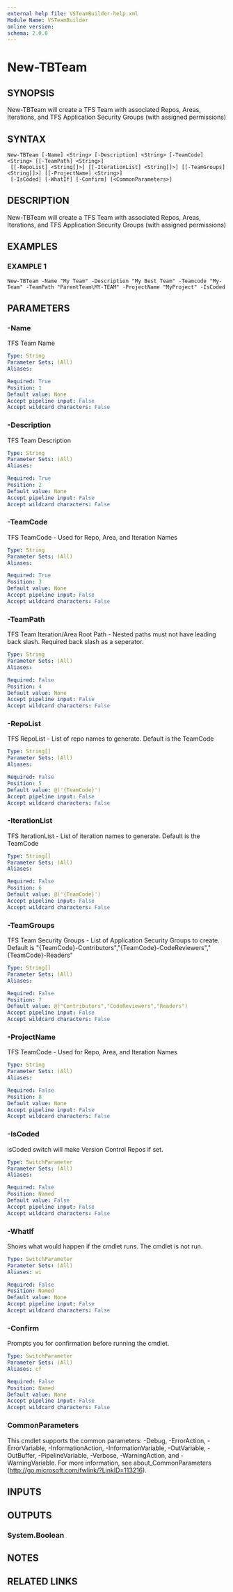 ```yaml
---
external help file: VSTeamBuilder-help.xml
Module Name: VSTeamBuilder
online version:
schema: 2.0.0
---
```


# New-TBTeam

## SYNOPSIS
New-TBTeam will create a TFS Team with associated Repos, Areas, Iterations, and TFS Application Security Groups (with assigned permissions)

## SYNTAX

```
New-TBTeam [-Name] <String> [-Description] <String> [-TeamCode] <String> [[-TeamPath] <String>]
 [[-RepoList] <String[]>] [[-IterationList] <String[]>] [[-TeamGroups] <String[]>] [[-ProjectName] <String>]
 [-IsCoded] [-WhatIf] [-Confirm] [<CommonParameters>]
```

## DESCRIPTION
New-TBTeam will create a TFS Team with associated Repos, Areas, Iterations, and TFS Application Security Groups (with assigned permissions)

## EXAMPLES

### EXAMPLE 1
```
New-TBTeam -Name "My Team" -Description "My Best Team" -Teamcode "My-Team" -TeamPath "ParentTeam\MY-TEAM" -ProjectName "MyProject" -IsCoded
```

## PARAMETERS

### -Name
TFS Team Name

```yaml
Type: String
Parameter Sets: (All)
Aliases:

Required: True
Position: 1
Default value: None
Accept pipeline input: False
Accept wildcard characters: False
```

### -Description
TFS Team Description

```yaml
Type: String
Parameter Sets: (All)
Aliases:

Required: True
Position: 2
Default value: None
Accept pipeline input: False
Accept wildcard characters: False
```

### -TeamCode
TFS TeamCode - Used for Repo, Area, and Iteration Names

```yaml
Type: String
Parameter Sets: (All)
Aliases:

Required: True
Position: 3
Default value: None
Accept pipeline input: False
Accept wildcard characters: False
```

### -TeamPath
TFS Team Iteration/Area Root Path - Nested paths must not have leading back slash.
Required back slash as a seperator.

```yaml
Type: String
Parameter Sets: (All)
Aliases:

Required: False
Position: 4
Default value: None
Accept pipeline input: False
Accept wildcard characters: False
```

### -RepoList
TFS RepoList - List of repo names to generate. 
Default is the TeamCode

```yaml
Type: String[]
Parameter Sets: (All)
Aliases:

Required: False
Position: 5
Default value: @('{TeamCode}')
Accept pipeline input: False
Accept wildcard characters: False
```

### -IterationList
TFS IterationList - List of iteration names to generate. 
Default is the TeamCode

```yaml
Type: String[]
Parameter Sets: (All)
Aliases:

Required: False
Position: 6
Default value: @('{TeamCode}')
Accept pipeline input: False
Accept wildcard characters: False
```

### -TeamGroups
TFS Team Security Groups - List of Application Security Groups to create. 
Default is "{TeamCode}-Contributors","{TeamCode}-CodeReviewers","{TeamCode}-Readers"

```yaml
Type: String[]
Parameter Sets: (All)
Aliases:

Required: False
Position: 7
Default value: @("Contributors","CodeReviewers","Readers")
Accept pipeline input: False
Accept wildcard characters: False
```

### -ProjectName
TFS TeamCode - Used for Repo, Area, and Iteration Names

```yaml
Type: String
Parameter Sets: (All)
Aliases:

Required: False
Position: 8
Default value: None
Accept pipeline input: False
Accept wildcard characters: False
```

### -IsCoded
isCoded switch will make Version Control Repos if set.

```yaml
Type: SwitchParameter
Parameter Sets: (All)
Aliases:

Required: False
Position: Named
Default value: False
Accept pipeline input: False
Accept wildcard characters: False
```

### -WhatIf
Shows what would happen if the cmdlet runs.
The cmdlet is not run.

```yaml
Type: SwitchParameter
Parameter Sets: (All)
Aliases: wi

Required: False
Position: Named
Default value: None
Accept pipeline input: False
Accept wildcard characters: False
```

### -Confirm
Prompts you for confirmation before running the cmdlet.

```yaml
Type: SwitchParameter
Parameter Sets: (All)
Aliases: cf

Required: False
Position: Named
Default value: None
Accept pipeline input: False
Accept wildcard characters: False
```

### CommonParameters
This cmdlet supports the common parameters: -Debug, -ErrorAction, -ErrorVariable, -InformationAction, -InformationVariable, -OutVariable, -OutBuffer, -PipelineVariable, -Verbose, -WarningAction, and -WarningVariable. For more information, see about_CommonParameters (http://go.microsoft.com/fwlink/?LinkID=113216).

## INPUTS

## OUTPUTS

### System.Boolean

## NOTES

## RELATED LINKS
